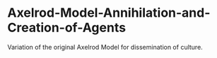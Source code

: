 # Axelrod-Model-Annihilation-and-Creation-of-Agents
Variation of the original Axelrod Model for dissemination of culture.
